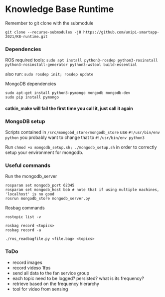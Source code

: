 # Knowledge Base Runtime

Remember to git clone with the submodule
```
git clone --recurse-submodules -j8 https://github.com/unipi-smartapp-2021/KB-runtime.git
```

### Dependencies
ROS required tools: 
```sudo apt install python3-rosdep python3-rosinstall python3-rosinstall-generator python3-wstool build-essential```

also run:
```sudo rosdep init; rosdep update```

MongoDB dependencies
```
sudo apt-get install python3-pymongo mongodb mongodb-dev
sudo pip install pymongo
```

#### catkin_make will fail the first time you call it, just call it again

### MongoDB setup
Scripts contained in ```/src/mongobd_store/mongodb_store``` use ```#!/usr/bin/env python``` you probably want to change that to ```#!/usr/bin/env python3```

Run ```chmod +x mongodb_setup.sh; ./mongodb_setup.sh``` in order to correctly setup your environment for mongodb.

### Useful commands
Run the mongodb_server
```
rosparam set mongodb_port 62345
rosparam set mongodb_host bob # note that if using multiple machines, 'localhost' is no good
rosrun mongodb_store mongodb_server.py
```

Rosbag commands
```
rostopic list -v

rosbag record <topics>
rosbag record -a

./ros_readbagfile.py <file.bag> <topics>
```

### ToDo
- record images
- record videso 1fps
- send all data to the fan service group
- each topic need to be logged? persisted? what is its frequency?
- retrieve based on the frequency hierarchy 
- tool for video from sensing
